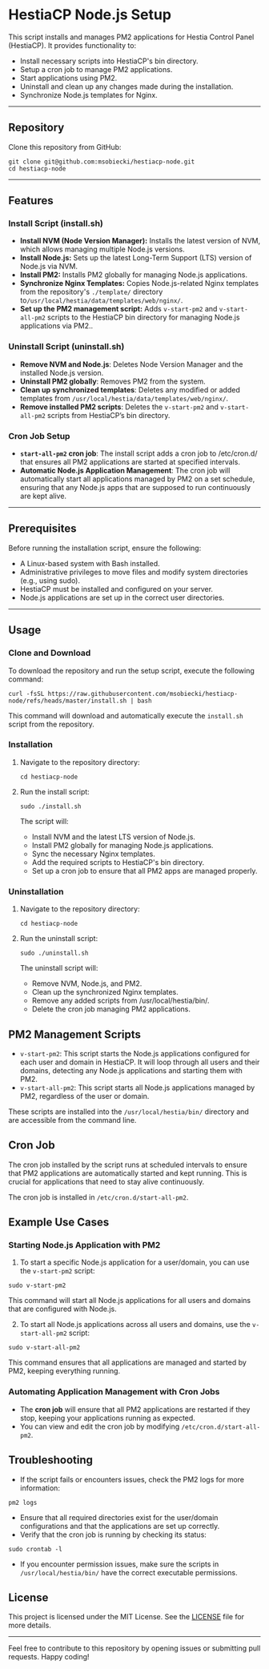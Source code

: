 # HestiaCP Node.js Setup

This script installs and manages PM2 applications for Hestia Control Panel (HestiaCP). It provides functionality to:

- Install necessary scripts into HestiaCP's bin directory.
- Setup a cron job to manage PM2 applications.
- Start applications using PM2.
- Uninstall and clean up any changes made during the installation.
- Synchronize Node.js templates for Nginx.

---

## Repository
Clone this repository from GitHub:
```
git clone git@github.com:msobiecki/hestiacp-node.git
cd hestiacp-node
```

---

## Features

### Install Script (install.sh)
- **Install NVM (Node Version Manager):** Installs the latest version of NVM, which allows managing multiple Node.js versions.
- **Install Node.js:** Sets up the latest Long-Term Support (LTS) version of Node.js via NVM.
- **Install PM2:** Installs PM2 globally for managing Node.js applications.
- **Synchronize Nginx Templates:** Copies Node.js-related Nginx templates from the repository's `./template/` directory to`/usr/local/hestia/data/templates/web/nginx/`.
- **Set up the PM2 management script:** Adds `v-start-pm2` and `v-start-all-pm2` scripts to the HestiaCP bin directory for managing Node.js applications via PM2..

### Uninstall Script (uninstall.sh)
- **Remove NVM and Node.js**: Deletes Node Version Manager and the installed Node.js version.
- **Uninstall PM2 globally**: Removes PM2 from the system.
- **Clean up synchronized templates**: Deletes any modified or added templates from `/usr/local/hestia/data/templates/web/nginx/`.
- **Remove installed PM2 scripts**: Deletes the `v-start-pm2` and `v-start-all-pm2` scripts from HestiaCP’s bin directory.

### Cron Job Setup
- **`start-all-pm2` cron job**: The install script adds a cron job to /etc/cron.d/ that ensures all PM2 applications are started at specified intervals.
- **Automatic Node.js Application Management**: The cron job will automatically start all applications managed by PM2 on a set schedule, ensuring that any Node.js apps that are supposed to run continuously are kept alive.

---

## Prerequisites
Before running the installation script, ensure the following:

- A Linux-based system with Bash installed.
- Administrative privileges to move files and modify system directories (e.g., using sudo).
- HestiaCP must be installed and configured on your server.
- Node.js applications are set up in the correct user directories.

---

## Usage

### Clone and Download
To download the repository and run the setup script, execute the following command:
```
curl -fsSL https://raw.githubusercontent.com/msobiecki/hestiacp-node/refs/heads/master/install.sh | bash
```
This command will download and automatically execute the `install.sh` script from the repository.

### Installation
1. Navigate to the repository directory:
   ```
   cd hestiacp-node
   ```
3. Run the install script:
   ```
   sudo ./install.sh
   ```

   The script will:

   - Install NVM and the latest LTS version of Node.js.
   - Install PM2 globally for managing Node.js applications.
   - Sync the necessary Nginx templates.
   - Add the required scripts to HestiaCP's bin directory.
   - Set up a cron job to ensure that all PM2 apps are managed properly.

### Uninstallation
1. Navigate to the repository directory:
   ```
   cd hestiacp-node
   ```
3. Run the uninstall script:
   ```
   sudo ./uninstall.sh
   ```

   The uninstall script will:

   - Remove NVM, Node.js, and PM2.
   - Clean up the synchronized Nginx templates.
   - Remove any added scripts from /usr/local/hestia/bin/.
   - Delete the cron job managing PM2 applications.
  
## PM2 Management Scripts

- `v-start-pm2`: This script starts the Node.js applications configured for each user and domain in HestiaCP. It will loop through all users and their domains, detecting any Node.js applications and starting them with PM2.
- `v-start-all-pm2`: This script starts all Node.js applications managed by PM2, regardless of the user or domain.

These scripts are installed into the `/usr/local/hestia/bin/` directory and are accessible from the command line.

## Cron Job

The cron job installed by the script runs at scheduled intervals to ensure that PM2 applications are automatically started and kept running. This is crucial for applications that need to stay alive continuously.

The cron job is installed in `/etc/cron.d/start-all-pm2`.

## Example Use Cases

### Starting Node.js Application with PM2
1. To start a specific Node.js application for a user/domain, you can use the `v-start-pm2` script:

```
sudo v-start-pm2
```

This command will start all Node.js applications for all users and domains that are configured with Node.js.

2. To start all Node.js applications across all users and domains, use the `v-start-all-pm2` script:
```
sudo v-start-all-pm2
```
This command ensures that all applications are managed and started by PM2, keeping everything running.

### Automating Application Management with Cron Jobs
- The **cron job** will ensure that all PM2 applications are restarted if they stop, keeping your applications running as expected.
- You can view and edit the cron job by modifying `/etc/cron.d/start-all-pm2`.

## Troubleshooting

- If the script fails or encounters issues, check the PM2 logs for more information:

```
pm2 logs
```

- Ensure that all required directories exist for the user/domain configurations and that the applications are set up correctly.
- Verify that the cron job is running by checking its status:
```
sudo crontab -l
```
- If you encounter permission issues, make sure the scripts in `/usr/local/hestia/bin/` have the correct executable permissions.

## License

This project is licensed under the MIT License. See the [LICENSE](LICENSE) file for more details.

---

Feel free to contribute to this repository by opening issues or submitting pull requests. Happy coding!
